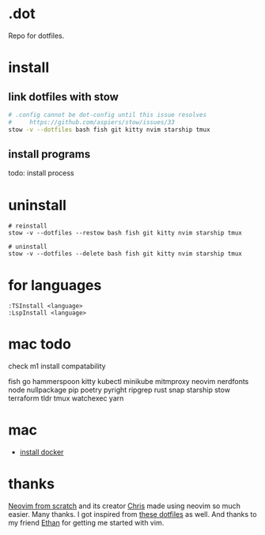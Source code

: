 # .dot

Repo for dotfiles.

# install

## link dotfiles with stow

```bash
# .config cannot be dot-config until this issue resolves
#     https://github.com/aspiers/stow/issues/33
stow -v --dotfiles bash fish git kitty nvim starship tmux
```

## install programs

todo: install process

# uninstall

```
# reinstall
stow -v --dotfiles --restow bash fish git kitty nvim starship tmux

# uninstall
stow -v --dotfiles --delete bash fish git kitty nvim starship tmux
```

# for languages

```
:TSInstall <language>
:LspInstall <language>
```

# mac todo

check m1 install compatability

fish go hammerspoon kitty kubectl minikube mitmproxy neovim nerdfonts node nullpackage pip poetry pyright ripgrep rust snap starship stow terraform tldr tmux watchexec yarn

# mac

- [install docker](https://docs.docker.com/desktop/mac/install/)

# thanks

[Neovim from scratch](https://github.com/LunarVim/Neovim-from-scratch) and its
creator [Chris](https://github.com/ChristianChiarulli) made using neovim so
much easier. Many thanks. I got inspired from [these
dotfiles](https://github.com/lukas-reineke?tab=repositories) as well. And
thanks to my friend [Ethan](https://github.com/EthanJWright) for getting me
started with vim.
